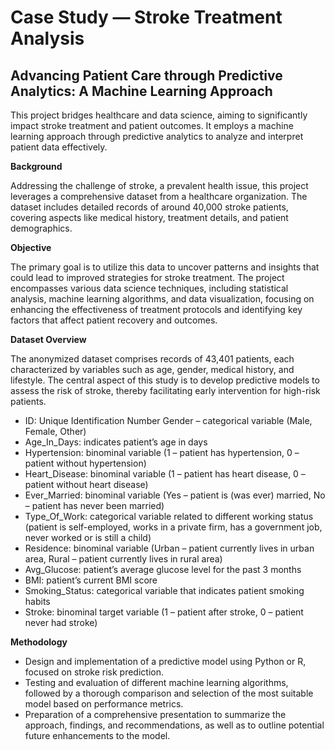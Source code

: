 # Case Study — Stroke Treatment Analysis
## Advancing Patient Care through Predictive Analytics: A Machine Learning Approach
This project bridges healthcare and data science, aiming to significantly impact stroke treatment and patient outcomes. It employs a machine learning approach through predictive analytics to analyze and interpret patient data effectively.

**Background**

Addressing the challenge of stroke, a prevalent health issue, this project leverages a comprehensive dataset from a healthcare organization. The dataset includes detailed records of around 40,000 stroke patients, covering aspects like medical history, treatment details, and patient demographics.

**Objective**

The primary goal is to utilize this data to uncover patterns and insights that could lead to improved strategies for stroke treatment. The project encompasses various data science techniques, including statistical analysis, machine learning algorithms, and data visualization, focusing on enhancing the effectiveness of treatment protocols and identifying key factors that affect patient recovery and outcomes.

**Dataset Overview**

The anonymized dataset comprises records of 43,401 patients, each characterized by variables such as age, gender, medical history, and lifestyle. The central aspect of this study is to develop predictive models to assess the risk of stroke, thereby facilitating early intervention for high-risk patients.
- ID: Unique Identification Number
Gender – categorical variable (Male, Female, Other)
- Age_In_Days: indicates patient’s age in days
- Hypertension: binominal variable (1 – patient has hypertension, 0 – patient without hypertension)
- Heart_Disease: binominal variable (1 – patient has heart disease, 0 – patient without heart disease)
- Ever_Married: binominal variable (Yes – patient is (was ever) married, No – patient has never been married)
- Type_Of_Work: categorical variable related to different working status (patient is self-employed, works in a private firm, has a government job, never worked or is still a child)
- Residence: binominal variable (Urban – patient currently lives in urban area, Rural – patient currently lives in rural area)
- Avg_Glucose: patient’s average glucose level for the past 3 months
- BMI: patient’s current BMI score
- Smoking_Status: categorical variable that indicates patient smoking habits
- Stroke: binominal target variable (1 – patient after stroke, 0 – patient never had stroke)

**Methodology**

- Design and implementation of a predictive model using Python or R, focused on stroke risk prediction.
- Testing and evaluation of different machine learning algorithms, followed by a thorough comparison and selection of the most suitable model based on performance metrics.
- Preparation of a comprehensive presentation to summarize the approach, findings, and recommendations, as well as to outline potential future enhancements to the model.

